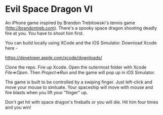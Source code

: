 # Evil Space Dragon VI

An iPhone game inspired by Brandon Trebitowski's tennis game (http://brandontreb.com). There's a spooky space dragon shooting deadly fire at you.  You have to shoot him first.

You can build locally using XCode and the iOS Simulator.  Download Xcode here -

https://developer.apple.com/xcode/downloads/

Clone the repo.  Fire up Xcode.  Open the outermost folder with Xcode *File=>Open*.  Then *Project=>Run* and the game will pop up in iOS Simulator.

The game is built to be controlled by a swiping finger. Just left-click and move your mouse to simluate.  Your spaceship will move with mouse and fire blasts when you lift your "finger" up.

Don't get hit with space dragon's fireballs or you will die.  Hit him four times and you win!
